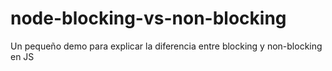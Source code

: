 # node-blocking-vs-non-blocking
Un pequeño demo para explicar la diferencia entre blocking y non-blocking en JS

